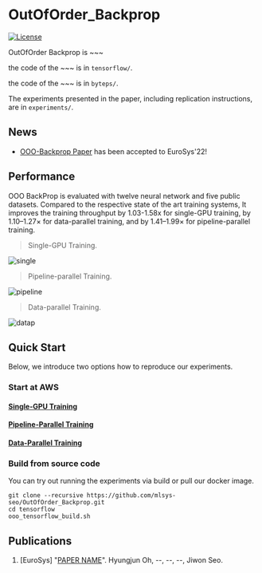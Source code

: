 # OutOfOrder_Backprop

[![License](https://img.shields.io/badge/License-Apache%202.0-blue.svg)](https://opensource.org/licenses/Apache-2.0)

OutOfOrder Backprop is ~~~

the code of the ~~~ is in ```tensorflow/```.  

the code of the ~~~ is in ```byteps/```.  

The experiments presented in the paper, including replication instructions, are in ```experiments/```.  


## News
- [OOO-Backprop Paper](link) has been accepted to EuroSys'22!

## Performance
OOO BackProp is evaluated with twelve neural network and five public datasets. Compared to the respective state of the art training systems, It improves the training throughput by 1.03-1.58x for single-GPU training, by 1.10–1.27× for data-parallel training, and by 1.41–1.99× for pipeline-parallel training.


>Single-GPU Training.

![single](https://user-images.githubusercontent.com/78071764/151532657-bb4a35c3-83bc-49a4-8792-2a4b3277dc7d.png)


>Pipeline-parallel Training.

![pipeline](https://user-images.githubusercontent.com/78071764/151532720-0c64410a-317d-4c6b-a4b4-8b96c622aae1.png)

>Data-parallel Training.

![datap](https://user-images.githubusercontent.com/78071764/151532987-d56e3311-407d-406e-b389-ab811267eda9.png)


## Quick Start

Below, we introduce two options how to reproduce our experiments.

### Start at AWS

#### [Single-GPU Training](single_gpu/README.md)

#### [Pipeline-Parallel Training](pipeline_parallel/README.md)

#### [Data-Parallel Training](data_parallel/README.md)

### Build from source code

You can try out running the experiments via build or pull our docker image.

```
git clone --recursive https://github.com/mlsys-seo/OutOfOrder_Backprop.git
cd tensorflow
ooo_tensorflow_build.sh
```

## Publications
1. [EuroSys] "[PAPER NAME](link)". Hyungjun Oh, --, --, --, Jiwon Seo.